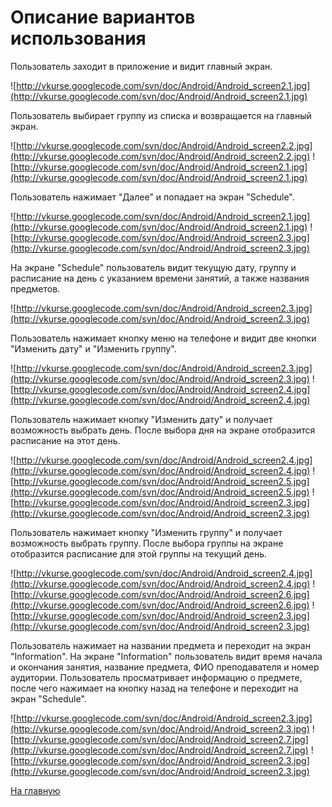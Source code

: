 # Описание вариантов использования #

Пользователь заходит в приложение и видит главный экран.

![http://vkurse.googlecode.com/svn/doc/Android/Android_screen2.1.jpg](http://vkurse.googlecode.com/svn/doc/Android/Android_screen2.1.jpg)

Пользователь выбирает группу из списка и возвращается на главный экран.

![http://vkurse.googlecode.com/svn/doc/Android/Android_screen2.2.jpg](http://vkurse.googlecode.com/svn/doc/Android/Android_screen2.2.jpg) ![http://vkurse.googlecode.com/svn/doc/Android/Android_screen2.1.jpg](http://vkurse.googlecode.com/svn/doc/Android/Android_screen2.1.jpg)

Пользователь нажимает "Далее" и попадает на экран "Schedule".

![http://vkurse.googlecode.com/svn/doc/Android/Android_screen2.1.jpg](http://vkurse.googlecode.com/svn/doc/Android/Android_screen2.1.jpg) ![http://vkurse.googlecode.com/svn/doc/Android/Android_screen2.3.jpg](http://vkurse.googlecode.com/svn/doc/Android/Android_screen2.3.jpg)

На экране "Schedule" пользователь видит текущую дату, группу и расписание на день с указанием времени занятий, а также названия предметов.

![http://vkurse.googlecode.com/svn/doc/Android/Android_screen2.3.jpg](http://vkurse.googlecode.com/svn/doc/Android/Android_screen2.3.jpg)

Пользователь нажимает кнопку меню на телефоне и видит две кнопки "Изменить дату" и "Изменить группу".

![http://vkurse.googlecode.com/svn/doc/Android/Android_screen2.3.jpg](http://vkurse.googlecode.com/svn/doc/Android/Android_screen2.3.jpg) ![http://vkurse.googlecode.com/svn/doc/Android/Android_screen2.4.jpg](http://vkurse.googlecode.com/svn/doc/Android/Android_screen2.4.jpg)

Пользователь нажимает кнопку "Изменить дату" и получает возможность выбрать день. После выбора дня на экране отобразится расписание на этот день.

![http://vkurse.googlecode.com/svn/doc/Android/Android_screen2.4.jpg](http://vkurse.googlecode.com/svn/doc/Android/Android_screen2.4.jpg)
![http://vkurse.googlecode.com/svn/doc/Android/Android_screen2.5.jpg](http://vkurse.googlecode.com/svn/doc/Android/Android_screen2.5.jpg)
![http://vkurse.googlecode.com/svn/doc/Android/Android_screen2.3.jpg](http://vkurse.googlecode.com/svn/doc/Android/Android_screen2.3.jpg)

Пользователь нажимает кнопку "Изменить группу" и получает возможность выбрать группу. После выбора группы на экране отобразится расписание для этой группы на текущий день.

![http://vkurse.googlecode.com/svn/doc/Android/Android_screen2.4.jpg](http://vkurse.googlecode.com/svn/doc/Android/Android_screen2.4.jpg)
![http://vkurse.googlecode.com/svn/doc/Android/Android_screen2.6.jpg](http://vkurse.googlecode.com/svn/doc/Android/Android_screen2.6.jpg)
![http://vkurse.googlecode.com/svn/doc/Android/Android_screen2.3.jpg](http://vkurse.googlecode.com/svn/doc/Android/Android_screen2.3.jpg)

Пользователь нажимает на названии предмета и переходит на экран "Information". На экране "Information" пользователь видит время начала и окончания занятия, название предмета, ФИО преподавателя и номер аудитории. Пользователь просматривает информацию о предмете, после чего нажимает на кнопку назад на телефоне и переходит на экран "Schedule".

![http://vkurse.googlecode.com/svn/doc/Android/Android_screen2.3.jpg](http://vkurse.googlecode.com/svn/doc/Android/Android_screen2.3.jpg)
![http://vkurse.googlecode.com/svn/doc/Android/Android_screen2.7.jpg](http://vkurse.googlecode.com/svn/doc/Android/Android_screen2.7.jpg)
![http://vkurse.googlecode.com/svn/doc/Android/Android_screen2.3.jpg](http://vkurse.googlecode.com/svn/doc/Android/Android_screen2.3.jpg)

[На главную](http://code.google.com/p/vkurse/wiki/Android)